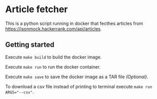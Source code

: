 # Article fetcher
This is a python script running in docker that fecthes articles from https://jsonmock.hackerrank.com/api/articles.

## Getting started

Execute `make build` to build the docker image.

Execute `make run` to run the docker container.

Execute `make save` to save the docker image as a TAR file *(Optional)*.

To download a csv file instead of printing to terminal execute `make run ARGS="--csv"`.